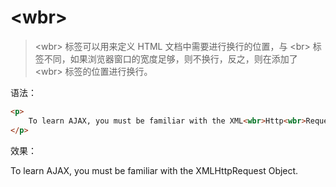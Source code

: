 # &lt;wbr&gt;

> &lt;wbr&gt; 标签可以用来定义 HTML 文档中需要进行换行的位置，与 &lt;br&gt; 标签不同，如果浏览器窗口的宽度足够，则不换行，反之，则在添加了 &lt;wbr&gt; 标签的位置进行换行。

语法：

```html
<p>
    To learn AJAX, you must be familiar with the XML<wbr>Http<wbr>Request Object.
</p>
```

效果：

<p>
    To learn AJAX, you must be familiar with the XML<wbr>Http<wbr>Request Object.
</p>